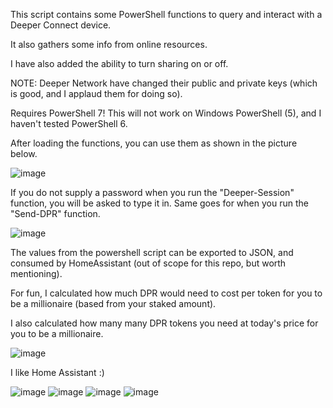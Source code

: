 This script contains some PowerShell functions to query and interact with a Deeper Connect device.

It also gathers some info from online resources. 

I have also added the ability to turn sharing on or off.

NOTE: Deeper Network have changed their public and private keys (which is good, and I applaud them for doing so). 

Requires PowerShell 7! This will not work on Windows PowerShell (5), and I haven't tested PowerShell 6. 

After loading the functions, you can use them as shown in the picture below. 

![image](https://github.com/OutOfThisPlanet/Deeper-PowerShell/assets/42836083/2177feaa-d007-4cf5-bca9-f95b7f3e3727)

If you do not supply a password when you run the "Deeper-Session" function, you will be asked to type it in. 
Same goes for when you run the "Send-DPR" function. 

![image](https://github.com/OutOfThisPlanet/Deeper-PowerShell/assets/42836083/78d5bafa-654e-47c5-a640-7fb8f9e3bced)

The values from the powershell script can be exported to JSON, and consumed by HomeAssistant (out of scope for this repo, but worth mentioning).

For fun, I calculated how much DPR would need to cost per token for you to be a millionaire (based from your staked amount).

I also calculated how many many DPR tokens you need at today's price for you to be a millionaire.

![image](https://github.com/OutOfThisPlanet/Deeper-PowerShell/assets/42836083/06b713c0-8cdb-4e63-a1c0-12a1ccbdb22a)

I like Home Assistant :)

![image](https://github.com/OutOfThisPlanet/Deeper-PowerShell/assets/42836083/36ff3fe0-8257-42db-a8e0-3bda4f0efeae)
![image](https://github.com/OutOfThisPlanet/Deeper-PowerShell/assets/42836083/578798ac-bf0d-47b0-826f-f23e8525d3e1)
![image](https://github.com/OutOfThisPlanet/Deeper-PowerShell/assets/42836083/d272c585-f6fd-4717-af91-84e57bb593c9)
![image](https://github.com/OutOfThisPlanet/Deeper-PowerShell/assets/42836083/d93e51ef-5cdc-4ab3-8a12-fede68414267)


